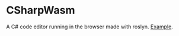 # CSharpWasm
A C# code editor running in the browser made with roslyn.
[Example](https://itsbuggingme.github.io/Frent/interactive-game.html).
